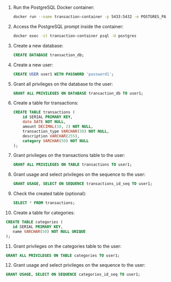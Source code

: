 
1. Run the PostgreSQL Docker container:
   ```bash
   docker run --name transaction-container -p 5433:5432 -e POSTGRES_PASSWORD=mysecretpassword -d postgres:9.5
   ```

2. Access the PostgreSQL prompt inside the container:
   ```bash
   docker exec -it transaction-container psql -U postgres
   ```

3. Create a new database:
   ```sql
   CREATE DATABASE transaction_db;
   ```

4. Create a new user:
   ```sql
   CREATE USER user1 WITH PASSWORD 'password1';
   ```

5. Grant all privileges on the database to the user:
   ```sql
   GRANT ALL PRIVILEGES ON DATABASE transaction_db TO user1;
   ```

6. Create a table for transactions:
   ```sql
   CREATE TABLE transactions (
       id SERIAL PRIMARY KEY,
       date DATE NOT NULL,
       amount DECIMAL(10, 2) NOT NULL,
       transaction_type VARCHAR(50) NOT NULL,
       description VARCHAR(255),
       category VARCHAR(50) NOT NULL
   );
   ```

7. Grant privileges on the transactions table to the user:
   ```sql
   GRANT ALL PRIVILEGES ON TABLE transactions TO user1;
   ```

8. Grant usage and select privileges on the sequence to the user:
   ```sql
   GRANT USAGE, SELECT ON SEQUENCE transactions_id_seq TO user1;
   ```

9. Check the created table (optional):
   ```sql
   SELECT * FROM transactions;
   ```

10. Create a table for categories:
   ```sql
   CREATE TABLE categories (
      id SERIAL PRIMARY KEY,
      name VARCHAR(50) NOT NULL UNIQUE
   );
   ```

11. Grant privileges on the categories table to the user:
   ```sql
   GRANT ALL PRIVILEGES ON TABLE categories TO user1;
   ```

12. Grant usage and select privileges on the sequence to the user:
   ```sql
   GRANT USAGE, SELECT ON SEQUENCE categories_id_seq TO user1;
   ```

